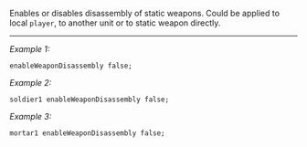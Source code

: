 Enables or disables disassembly of static weapons. Could be applied to local `player`, to another unit or to static weapon directly.


---
*Example 1:*
```sqf
enableWeaponDisassembly false;
```

*Example 2:*
```sqf
soldier1 enableWeaponDisassembly false;
```

*Example 3:*
```sqf
mortar1 enableWeaponDisassembly false;
```